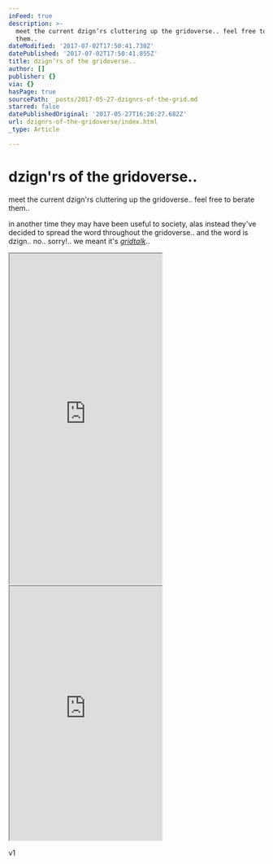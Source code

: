 ```yaml
---
inFeed: true
description: >-
  meet the current dzign’rs cluttering up the gridoverse.. feel free to berate
  them..
dateModified: '2017-07-02T17:50:41.730Z'
datePublished: '2017-07-02T17:50:41.855Z'
title: dzign’rs of the gridoverse..
author: []
publisher: {}
via: {}
hasPage: true
sourcePath: _posts/2017-05-27-dzignrs-of-the-grid.md
starred: false
datePublishedOriginal: '2017-05-27T16:26:27.682Z'
url: dzignrs-of-the-gridoverse/index.html
_type: Article

---
```

# dzign'rs of the gridoverse..

meet the current dzign'rs cluttering up the gridoverse.. feel free to berate them..

in another time they may have been useful to society, alas instead they've decided to spread the word throughout the gridoverse.. and the word is dzign.. no.. sorry!.. we meant it's _[gridtalk][0]_..

<iframe src="https://the-grid.github.io/ed-userhtml/?g=eJyt0UEKgzAQheGrZJedqdJViV6lJHGaDCZGxoHQ2zcWNwVBF10OD34-GO1gZqBBGxEIXr0MzMtDqVJKwwW5bo3LSXEATzhKwYY8cC-fNpp5koPG5IXNNAL18iZFAPSh7veuHiu5n6K1aOy3t2aHJiaVcozvrcyEbmqW2dekMoO2JNSpCl2ETKa9zuraS6w9fAQ7I5kR3P89W_VIo_b_fQDExp1n" height="650" style=""></iframe>

<iframe src="https://the-grid.github.io/ed-userhtml/?g=eJxNkU9PAjEQxe98iqYmsptAyyKI_FkOJMZ44eTNGFPa2aUL227agYjG7-7AQuKt03l9b-bXRcTTHpaLGlCxJvgGAp5yXmxmytTWRc60dwgOc54NsvEoG2aPD9PB03A0mXC5XMj2fWdh7JFZc37ZD94jpxZdUSPqYBtcJsXBabTeJabHYo-0KfvpMHZUgVVUF1VkOTOiBHzeQ02JcXV6U-Va1ZDE9H3wMSe1LVjyX7M6vZqErFIWAA_BnTVXIx1AIVx15DCnhrCGeta0MhGDppJLSTs60CgKpWHj_U44QAnu82Ulo9mJKt59FZt6n2f3RwiRlsiPQzHlZxuaWzQqUMbaGxCEjAiuoPABkute6bzzmxivD-dJeqzbEunS6ZbXryLldNN0TkBbXi1RvVcxXqBqX1-gcGYUqv42QJHzLWITZ1LiFspgjVBWmm9buqvIHerGRySD8e0__gCNyqLh" height="500" style=""></iframe>

v1

[0]: http://gridtalk.info/